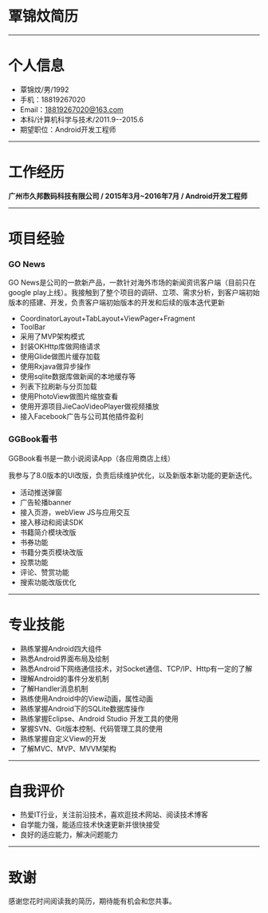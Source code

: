 # 覃锦炆简历
---

# 个人信息
- 覃锦炆/男/1992 
- 手机：18819267020 
- Email：18819267020@163.com 
- 本科/计算机科学与技术/2011.9--2015.6 
- 期望职位：Android开发工程师

---

# 工作经历

**广州市久邦数码科技有限公司    /   2015年3月~2016年7月 /   Android开发工程师**

---

# 项目经验

### GO News 

GO News是公司的一款新产品，一款针对海外市场的新闻资讯客户端（目前只在google play上线）。我接触到了整个项目的调研、立项、需求分析，到客户端初始版本的搭建、开发，负责客户端初始版本的开发和后续的版本迭代更新


- CoordinatorLayout+TabLayout+ViewPager+Fragment
- ToolBar
- 采用了MVP架构模式
- 封装OKHttp库做网络请求
- 使用Glide做图片缓存加载
- 使用Rxjava做异步操作
- 使用sqlite数据库做新闻的本地缓存等
- 列表下拉刷新与分页加载
- 使用PhotoView做图片缩放查看
- 使用开源项目JieCaoVideoPlayer做视频播放
- 接入Facebook广告与公司其他插件盈利


### GGBook看书

GGBook看书是一款小说阅读App（各应用商店上线）

我参与了8.0版本的UI改版，负责后续维护优化，以及新版本新功能的更新迭代。

- 活动推送弹窗
- 广告轮播banner
- 接入页游，webView JS与应用交互
- 接入移动和阅读SDK
- 书籍简介模块改版
- 书券功能
- 书籍分类页模块改版
- 投票功能
- 评论、赞赏功能
- 搜索功能改版优化

---

# 专业技能

- 熟练掌握Android四大组件
- 熟悉Android界面布局及绘制
- 熟悉Android下网络通信技术，对Socket通信、TCP/IP、Http有一定的了解
- 理解Android的事件分发机制
- 了解Handler消息机制
- 熟练使用Android中的View动画，属性动画
- 熟练掌握Android下的SQLite数据库操作
- 熟练掌握Eclipse、Android Studio 开发工具的使用
- 掌握SVN、Git版本控制、代码管理工具的使用
- 熟练掌握自定义View的开发
- 了解MVC、MVP、MVVM架构

---
# 自我评价

- 热爱IT行业，关注前沿技术，喜欢逛技术网站、阅读技术博客
- 自学能力强，能适应技术快速更新并很快接受
- 良好的适应能力，解决问题能力

---

# 致谢
感谢您花时间阅读我的简历，期待能有机会和您共事。
